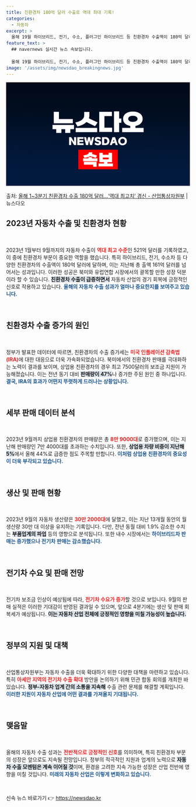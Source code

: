 ```yaml
---
title: 친환경차 180억 달러 수출로 역대 최대 기록!
categories:
  - 자동차
excerpt: >
  올해 19월 하이브리드, 전기, 수소, 플러그인 하이브리드 등 친환경차 수출액이 180억 달러를 기록하면서 …
feature_text: >
  ## navernews 실시간 뉴스 속보입니다.

  올해 19월 하이브리드, 전기, 수소, 플러그인 하이브리드 등 친환경차 수출액이 180억 달러를 기록하면서 …
image: '/assets/img/newsdao_breakingnews.jpg'
---
```


![뉴스다오 속보](/assets/img/newsdao_breakingnews.jpg)

<p>출처: <a href="https://newsdao.kr/2198" rel="dofollow">올해 1~3분기 친환경차 수출 180억 달러…‘역대 최고치’ 경신 - 산업통상자원부</a> | 뉴스다오</p>

<h2 data-ke-size="size26">2023년 자동차 수출 및 친환경차 현황</h2>

<p data-ke-size="size16">&nbsp;</p>

2023년 1월부터 9월까지의 자동차 수출이 <b><span style="color: #ee2323;">역대 최고 수준</span></b>인 521억 달러를 기록하였고, 이 중에 친환경차 부문이 중요한 역할을 했습니다. 특히 하이브리드, 전기, 수소차 등 다양한 친환경차의 수출액이 180억 달러에 달하며, 이는 지난해 총 출액 161억 달러를 넘어서는 성과입니다. 이러한 성공은 북미와 유럽연합 시장에서의 괄목할 만한 성장 덕분이라 할 수 있습니다. <b><span style="background-color: #21538527;">친환경차 수출이 급증하면서</span></b> 자동차 산업의 경기 회복에 긍정적인 신호로 작용하고 있습니다. <b><span style="color: #1a5490;">올해의 자동차 수출 성과가 얼마나 중요한지를 보여주고 있습니다.</span></b>

<p data-ke-size="size16">&nbsp;</p>

<h2 data-ke-size="size26">친환경차 수출 증가의 원인</h2>

<p data-ke-size="size16">&nbsp;</p>

정부가 발표한 데이터에 따르면, 친환경차의 수출 증가세는 <b><span style="color: #ee2323;">미국 인플레이션 감축법(IRA)</span></b>에 대한 대응으로 더욱 가속화되었습니다. 북미에서의 친환경차 판매를 극대화하는 노력이 결과를 보이며, 상업용 친환경차의 경우 최고 7500달러의 보조금 지원이 가능해졌습니다. 이는 전년 동기 대비 <b><span style="background-color: #21538527;">판매량이 47%</span></b>나 증가한 주된 원인 중 하나입니다. <b><span style="color: #1a5490;">결국, IRA의 효과가 어떤지 뚜렷하게 드러나는 상황입니다.</span></b>

<p data-ke-size="size16">&nbsp;</p>

<h2 data-ke-size="size26">세부 판매 데이터 분석</h2>

<p data-ke-size="size16">&nbsp;</p>

2023년 9월까지 상업용 친환경차의 판매량은 총 <b><span style="color: #ee2323;">8만 9000대</span></b>로 증가했으며, 이는 지난해 판매량인 7만 4000대를 초과하는 수치입니다. 또한, <b><span style="background-color: #21538527;">상업용 차량 비중이 지난해 5%</span></b>에서 올해 44%로 급증한 점도 주목할 만합니다. <b><span style="color: #1a5490;">이처럼 상업용 친환경차의 중요성이 더욱 부각되고 있습니다.</span></b>

<p data-ke-size="size16">&nbsp;</p>

<h2 data-ke-size="size26">생산 및 판매 현황</h2>

<p data-ke-size="size16">&nbsp;</p>

2023년 9월의 자동차 생산량은 <b><span style="color: #ee2323;">30만 2000대</span></b>에 달했고, 이는 지난 13개월 동안의 월 생산량 30만 대 이상을 유지하는 기록입니다. 다만, 전년 동월 대비 1.9% 감소한 수치는 <b><span style="background-color: #21538527;">부품업계의 파업</span></b> 등의 영향으로 분석됩니다. 또한 내수 시장에서는 <b><span style="color: #1a5490;">하이브리드차 판매는 증가했으나 전기차 판매는 감소했습니다.</span></b>

<p data-ke-size="size16">&nbsp;</p>

<h2 data-ke-size="size26">전기차 수요 및 판매 전망</h2>

<p data-ke-size="size16">&nbsp;</p>

전기차 보조금 인상이 예상됨에 따라, <b><span style="color: #ee2323;">전기차 수요가 증가</span></b>할 것으로 보입니다. 9월의 판매 실적은 이러한 기대감이 반영된 결과일 수 있으며, 앞으로 4분기에는 생산 및 판매 회복세가 예상됩니다. <b><span style="background-color: #21538527;">이는 자동차 산업 전체에 긍정적인 영향을 미칠 가능성이 높습니다.</span></b>

<p data-ke-size="size16">&nbsp;</p>

<h2 data-ke-size="size26">정부의 지원 및 대책</h2>

<p data-ke-size="size16">&nbsp;</p>

산업통상자원부는 자동차 수출을 더욱 확대하기 위한 다양한 대책을 마련하고 있습니다. 특히 <b><span style="color: #ee2323;">아세안 지역의 전기차 수출 확대</span></b> 방안을 논의하기 위해 민관 합동 회의를 개최한 바 있습니다. <b><span style="background-color: #21538527;">정부-자동차 업계 간의 소통을 지속해</span></b> 수출 관련 문제를 해결할 계획입니다. <b><span style="color: #1a5490;">이러한 지원이 자동차 산업에 어떤 결과를 가져올지 기대됩니다.</span></b>

<p data-ke-size="size16">&nbsp;</p>

<h2 data-ke-size="size26">맺음말</h2>

<p data-ke-size="size16">&nbsp;</p>

올해의 자동차 수출 성과는 <b><span style="color: #ee2323;">전반적으로 긍정적인 신호</span></b>를 의미하며, 특히 친환경차 부문의 성장은 앞으로도 지속될 전망입니다. 정부의 적극적인 지원과 업계의 노력으로 <b><span style="background-color: #21538527;">자동차 수출 모멘텀은 계속 이어질 것</span></b>이며, 환경을 고려한 지속 가능한 성장은 산업 전반에 영향을 미칠 것입니다. <b><span style="color: #1a5490;">미래의 자동차 산업은 이렇게 변화하고 있습니다.</span></b> 

<p data-ke-size="size16">&nbsp;</p> 

신속 뉴스 바로가기 👉 <a href="https://newsdao.kr" rel="dofollow">https://newsdao.kr</a>


